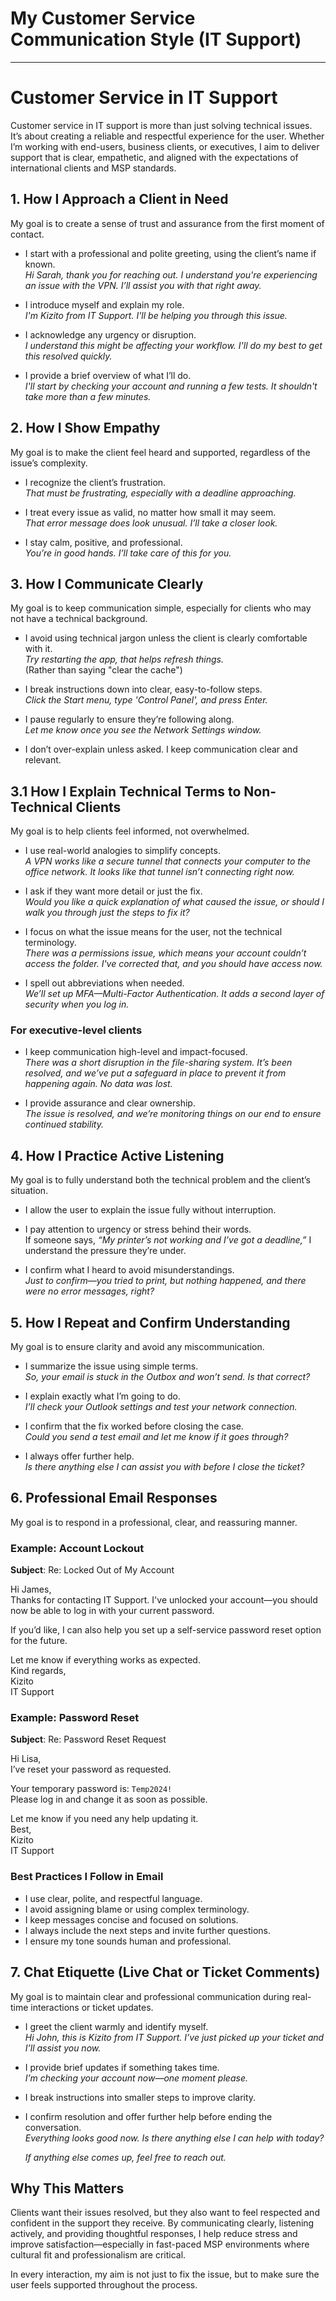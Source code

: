 # My Customer Service Communication Style (IT Support)

---
# Customer Service in IT Support

Customer service in IT support is more than just solving technical issues. It’s about creating a reliable and respectful experience for the user. Whether I’m working with end-users, business clients, or executives, I aim to deliver support that is clear, empathetic, and aligned with the expectations of international clients and MSP standards.

## 1. How I Approach a Client in Need

My goal is to create a sense of trust and assurance from the first moment of contact.

- I start with a professional and polite greeting, using the client’s name if known.  
  *Hi Sarah, thank you for reaching out. I understand you're experiencing an issue with the VPN. I’ll assist you with that right away.*

- I introduce myself and explain my role.  
  *I'm Kizito from IT Support. I'll be helping you through this issue.*

- I acknowledge any urgency or disruption.  
  *I understand this might be affecting your workflow. I'll do my best to get this resolved quickly.*

- I provide a brief overview of what I’ll do.  
  *I'll start by checking your account and running a few tests. It shouldn't take more than a few minutes.*

## 2. How I Show Empathy

My goal is to make the client feel heard and supported, regardless of the issue’s complexity.

- I recognize the client’s frustration.  
  *That must be frustrating, especially with a deadline approaching.*

- I treat every issue as valid, no matter how small it may seem.  
  *That error message does look unusual. I’ll take a closer look.*

- I stay calm, positive, and professional.  
  *You’re in good hands. I’ll take care of this for you.*

## 3. How I Communicate Clearly

My goal is to keep communication simple, especially for clients who may not have a technical background.

- I avoid using technical jargon unless the client is clearly comfortable with it.  
  *Try restarting the app, that helps refresh things.*  
  (Rather than saying "clear the cache")

- I break instructions down into clear, easy-to-follow steps.  
  *Click the Start menu, type 'Control Panel', and press Enter.*

- I pause regularly to ensure they’re following along.  
  *Let me know once you see the Network Settings window.*

- I don’t over-explain unless asked. I keep communication clear and relevant.

## 3.1 How I Explain Technical Terms to Non-Technical Clients

My goal is to help clients feel informed, not overwhelmed.

- I use real-world analogies to simplify concepts.  
  *A VPN works like a secure tunnel that connects your computer to the office network. It looks like that tunnel isn’t connecting right now.*

- I ask if they want more detail or just the fix.  
  *Would you like a quick explanation of what caused the issue, or should I walk you through just the steps to fix it?*

- I focus on what the issue means for the user, not the technical terminology.  
  *There was a permissions issue, which means your account couldn’t access the folder. I've corrected that, and you should have access now.*

- I spell out abbreviations when needed.  
  *We’ll set up MFA—Multi-Factor Authentication. It adds a second layer of security when you log in.*

### For executive-level clients

- I keep communication high-level and impact-focused.  
  *There was a short disruption in the file-sharing system. It’s been resolved, and we’ve put a safeguard in place to prevent it from happening again. No data was lost.*

- I provide assurance and clear ownership.  
  *The issue is resolved, and we’re monitoring things on our end to ensure continued stability.*

## 4. How I Practice Active Listening

My goal is to fully understand both the technical problem and the client’s situation.

- I allow the user to explain the issue fully without interruption.

- I pay attention to urgency or stress behind their words.  
  If someone says, *“My printer’s not working and I’ve got a deadline,”* I understand the pressure they’re under.

- I confirm what I heard to avoid misunderstandings.  
  *Just to confirm—you tried to print, but nothing happened, and there were no error messages, right?*

## 5. How I Repeat and Confirm Understanding

My goal is to ensure clarity and avoid any miscommunication.

- I summarize the issue using simple terms.  
  *So, your email is stuck in the Outbox and won’t send. Is that correct?*

- I explain exactly what I’m going to do.  
  *I’ll check your Outlook settings and test your network connection.*

- I confirm that the fix worked before closing the case.  
  *Could you send a test email and let me know if it goes through?*

- I always offer further help.  
  *Is there anything else I can assist you with before I close the ticket?*

## 6. Professional Email Responses

My goal is to respond in a professional, clear, and reassuring manner.

### Example: Account Lockout

**Subject**: Re: Locked Out of My Account

Hi James,  
Thanks for contacting IT Support. I've unlocked your account—you should now be able to log in with your current password.

If you’d like, I can also help you set up a self-service password reset option for the future.

Let me know if everything works as expected.  
Kind regards,  
Kizito  
IT Support

### Example: Password Reset

**Subject**: Re: Password Reset Request

Hi Lisa,  
I’ve reset your password as requested.

Your temporary password is: `Temp2024!`  
Please log in and change it as soon as possible.

Let me know if you need any help updating it.  
Best,  
Kizito  
IT Support

### Best Practices I Follow in Email

- I use clear, polite, and respectful language.
- I avoid assigning blame or using complex terminology.
- I keep messages concise and focused on solutions.
- I always include the next steps and invite further questions.
- I ensure my tone sounds human and professional.

## 7. Chat Etiquette (Live Chat or Ticket Comments)

My goal is to maintain clear and professional communication during real-time interactions or ticket updates.

- I greet the client warmly and identify myself.  
  *Hi John, this is Kizito from IT Support. I’ve just picked up your ticket and I’ll assist you now.*

- I provide brief updates if something takes time.  
  *I’m checking your account now—one moment please.*

- I break instructions into smaller steps to improve clarity.

- I confirm resolution and offer further help before ending the conversation.  
  *Everything looks good now. Is there anything else I can help with today?*

  *If anything else comes up, feel free to reach out.*

## Why This Matters

Clients want their issues resolved, but they also want to feel respected and confident in the support they receive. By communicating clearly, listening actively, and providing thoughtful responses, I help reduce stress and improve satisfaction—especially in fast-paced MSP environments where cultural fit and professionalism are critical.

In every interaction, my aim is not just to fix the issue, but to make sure the user feels supported throughout the process.
